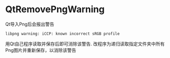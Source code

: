 # QtRemovePngWarning
Qt导入Png后会报出警告
```
libpng warning: iCCP: known incorrect sRGB profile
```
用Qt自己程序读取并保存后即可消除该警告.
改程序为递归读取指定文件夹中所有Png图片并重新保存，以消除该警告
